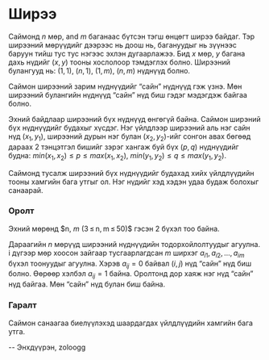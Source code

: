 Ширээ
=====
Саймонд $n$ мөр, and $m$ баганаас бүтсэн тэгш өнцөгт ширээ байдаг. Тэр ширээний
мөрүүдийг дээрээс нь доош нь, багануудыг нь зүүнээс баруун тийш тус тус нэгээс
эхлэн дугаарлажээ. Бид $х$ мөр, $у$ багана дахь нүдийг ($x,y$) тооны хослолоор
тэмдэглэх болно. Ширээний булангууд нь: ($1,1$), ($n,1$), ($1,m$), ($n,m$)
нүднүүд болно.

Саймон ширээний зарим нүднүүдийг “сайн” нүднүүд гэж үзнэ. Мөн ширээний булангийн
нүднүүд “сайн” нүд биш гэдэг мэдэгдэж байгаа болно.

Эхний байдлаар ширээний бүх нүднүүд өнгөгүй байна. Саймон ширэний бүх нүднүүдийг
будахыг хүсдэг. Нэг үйлдлээр ширээний аль нэг сайн нүд ($x_1,y_1$), ширээний
дурын нэг булан ($x_2,y_2$)-ийг сонгон авах бөгөөд дараах 2 тэнцэтгэл бишийг
зэрэг хангаж буй бүх ($p,q$) нүднүүдийг будна:
$min(x_1, x_2) ≤ p ≤ max(x_1, x_2)$, $min(y_1, y_2) ≤ q ≤ max(y_1, y_2)$.

Саймонд тусалж ширээний бүх нүднүүдийг будахад хийх үйлдлүүдийн тооны
хамгийн бага утгыг ол. Нэг нүдийг хэд хэдэн удаа будаж болохыг санаарай.


### Оролт
Эхний мөрөнд $n, $m$ (3 ≤ n, m ≤ 50)$ гэсэн 2 бүхэл тоо байна.

Дараагийн $n$ мөрүүд ширээний нүднүүдийн тодорхойлолтуудыг агуулна. i дүгээр мөр
хоосон зайгаар тусгаарлагдсан $m$ ширхэг $a_{i1}$, $a_{i2}$, ..., $a_{im}$ бүхэл тоонуудыг
агуулна. Хэрэв $a_{ij} = 0$ байвал ($i, j$) нүд “сайн” нүд биш болно. Өөрөөр хэлбэл $a_{ij} = 1$
байна. Оролтонд дор хаяж нэг нүд “сайн” нүд байгаа. Мөн “сайн” нүд булан биш байна.


### Гаралт
Саймон санаагаа биелүүлэхэд шаардагдах үйлдлүүдийн хамгийн бага утга.

-- Энхдүүрэн, zoloogg
